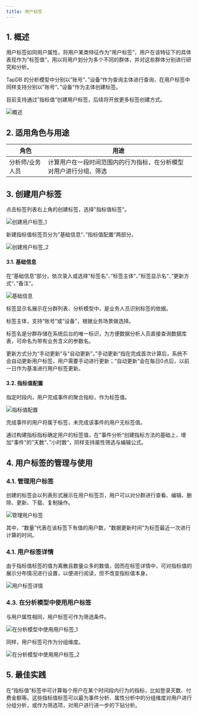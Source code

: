 ```yaml
---
title: 用户标签
---
```


## 1. 概述

用户标签如同用户属性，将用户某类特征作为”用户标签“，用户在该特征下的具体表现作为”标签值“，用以将用户划分为多个不同的群体，并对这些群体分别进行研究和分析。

TapDB 的分析模型中分别以”账号“、”设备“作为查询主体进行查询，在用户标签中同样支持分别以”账号“、”设备“作为主体创建标签。

目前支持通过”指标值“创建用户标签，后续将开放更多标签创建方式。

![概述](/img/customEvent/userTag_1.png)

## 2. 适用角色与用途

| 角色 | 用途 |
| --------------- | -------------------------------------------------------- |
| 分析师/业务人员 | 计算用户在一段时间范围内的行为指标，在分析模型对用户进行分组、筛选 |

## 3. 创建用户标签

点击标签列表右上角的创建标签，选择"指标值标签"。

![创建用户标签_1](/img/customEvent/userTag_2.png)

新建指标值标签页分为”基础信息“、”指标值配置“两部分。

![创建用户标签_2](/img/customEvent/userTag_3.png)

#### 3.1. 基础信息

在”基础信息“部分，依次录入或选择”标签名“、”标签主体“、”标签显示名“、”更新方式“、”备注“。

![基础信息](/img/customEvent/userTag_4.png)

标签显示名展示在分群列表、分析模型中，是业务人员识别标签的依据。

标签主体，支持“账号”或“设备”，根据业务场景做选择。

标签名是分群存储在系统后台的唯一标识，为方便数据分析人员直接查询数据库表，可命名为带有业务含义的参数名。

更新方式分为“手动更新”与“自动更新”。”手动更新“指在完成首次计算后，系统不会自动更新用户标签，用户需要手动进行更新；“自动更新”会在每日0点后，以前一日作为基准进行用户标签更新。

#### 3.2. 指标值配置

指定时段内，用户完成事件的聚合指标，作为标签值。

![指标值配置](/img/customEvent/userTag_5.png)

完成事件的用户将属于标签，未完成该事件的用户无标签值。

通过构建指标指标确定用户的标签值，在”事件分析“创建指标方法的基础上，增加"事件"的”天数“、”小时数“，同样支持属性筛选与编辑公式。

## 4. 用户标签的管理与使用

### 4.1. 管理用户标签

创建的标签会以列表形式展示在用户标签页，用户可以对分群进行查看、编辑、删除、更新、下载、复制操作。

![管理用户标签](/img/customEvent/userTag_6.png)

其中，“数量”代表在该标签下有值的用户数，“数据更新时间”为标签最近一次进行计算的时间。

### 4.1. 用户标签详情

由于指标值标签的值为离散且数量众多的数值，因而在标签详情中，可对指标值的展示分布情况进行设置，以便进行阅读，但不改变指标值本身。

![用户标签详情](/img/customEvent/userTag_7.png)

### 4.3. 在分析模型中使用用户标签

与用户属性相同，用户标签可作为筛选条件。

![在分析模型中使用用户标签_1](/img/customEvent/userTag_8.png)

同样，用户标签可作为分组维度。

![在分析模型中使用用户标签_2](/img/customEvent/userTag_9.png)

## 5. 最佳实践

在“指标值”标签中可计算每个用户在某个时间段内行为的指标，比如登录天数、付费金额等。这些指标值标签可以最为事件分析、属性分析中的分组维度对用户进行分组分析，或作为筛选项，对用户进行进一步的下钻分析。
